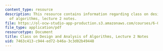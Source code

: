 ```yaml
---
content_type: resource
description: This resource contains information regarding class on design and analysis
  of algorithms, lecture 2 notes.
file: https://ol-ocw-studio-app-production.s3.amazonaws.com/courses/6-046j-design-and-analysis-of-algorithms-spring-2015/7463c413c944ed72b46a3c3d02b49448_MIT6_046JS15_lec02.pdf
file_type: application/pdf
resourcetype: Document
title: Class on Design and Analysis of Algorithms, Lecture 2 Notes
uid: 7463c413-c944-ed72-b46a-3c3d02b49448
---
```

